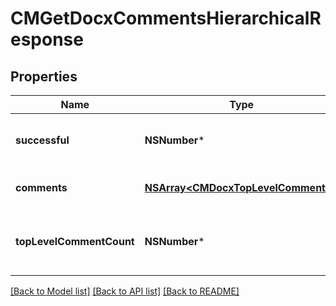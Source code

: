 # CMGetDocxCommentsHierarchicalResponse

## Properties
Name | Type | Description | Notes
------------ | ------------- | ------------- | -------------
**successful** | **NSNumber*** | True if successful, false otherwise | [optional] 
**comments** | [**NSArray&lt;CMDocxTopLevelComment&gt;***](CMDocxTopLevelComment.md) | Comments in the document | [optional] 
**topLevelCommentCount** | **NSNumber*** | The number of comments in the document | [optional] 

[[Back to Model list]](../README.md#documentation-for-models) [[Back to API list]](../README.md#documentation-for-api-endpoints) [[Back to README]](../README.md)


